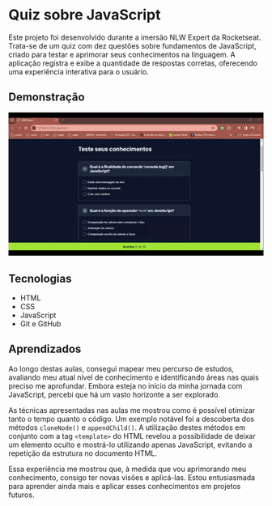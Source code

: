 # Quiz sobre JavaScript
Este projeto foi desenvolvido durante a imersão NLW Expert da Rocketseat. Trata-se de um quiz com dez questões sobre fundamentos de JavaScript, criado para testar e aprimorar seus conhecimentos na linguagem. A aplicação registra e exibe a quantidade de respostas corretas, oferecendo uma experiência interativa para o usuário.

## Demonstração
<img src="./img/projeto.gif">

## Tecnologias
- HTML
- CSS
- JavaScript
- Git e GitHub

## Aprendizados
Ao longo destas aulas, consegui mapear meu percurso de estudos, avaliando meu atual nível de conhecimento e identificando áreas nas quais preciso me aprofundar. Embora esteja no início da minha jornada com  JavaScript, percebi que há um vasto horizonte a ser explorado.

As técnicas apresentadas nas aulas me mostrou como é possível otimizar tanto o tempo quanto o código. Um exemplo notável foi a descoberta dos métodos `cloneNode()` e `appendChild()`. A utilização destes métodos em conjunto com a tag `<template>` do HTML revelou a possibilidade de deixar um elemento oculto e mostrá-lo utilizando apenas JavaScript, evitando a repetição da estrutura no documento HTML.

Essa experiência me mostrou que, à medida que vou aprimorando meu conhecimento, consigo ter novas visões e aplicá-las. Estou entusiasmada para aprender ainda mais e aplicar esses conhecimentos em projetos futuros.